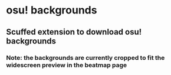 # osu! backgrounds

## Scuffed extension to download osu! backgrounds

### Note: the backgrounds are currently cropped to fit the widescreen preview in the beatmap page
